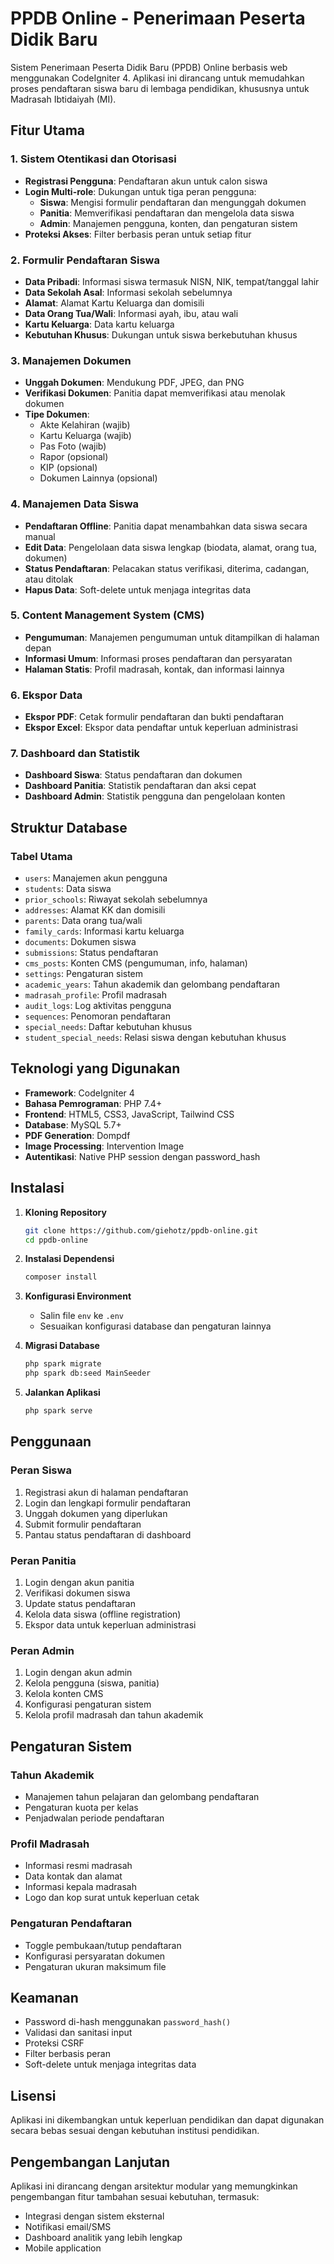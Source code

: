 # PPDB Online - Penerimaan Peserta Didik Baru

Sistem Penerimaan Peserta Didik Baru (PPDB) Online berbasis web menggunakan CodeIgniter 4. Aplikasi ini dirancang untuk memudahkan proses pendaftaran siswa baru di lembaga pendidikan, khususnya untuk Madrasah Ibtidaiyah (MI).

## Fitur Utama

### 1. Sistem Otentikasi dan Otorisasi
- **Registrasi Pengguna**: Pendaftaran akun untuk calon siswa
- **Login Multi-role**: Dukungan untuk tiga peran pengguna:
  - **Siswa**: Mengisi formulir pendaftaran dan mengunggah dokumen
  - **Panitia**: Memverifikasi pendaftaran dan mengelola data siswa
  - **Admin**: Manajemen pengguna, konten, dan pengaturan sistem
- **Proteksi Akses**: Filter berbasis peran untuk setiap fitur

### 2. Formulir Pendaftaran Siswa
- **Data Pribadi**: Informasi siswa termasuk NISN, NIK, tempat/tanggal lahir
- **Data Sekolah Asal**: Informasi sekolah sebelumnya
- **Alamat**: Alamat Kartu Keluarga dan domisili
- **Data Orang Tua/Wali**: Informasi ayah, ibu, atau wali
- **Kartu Keluarga**: Data kartu keluarga
- **Kebutuhan Khusus**: Dukungan untuk siswa berkebutuhan khusus

### 3. Manajemen Dokumen
- **Unggah Dokumen**: Mendukung PDF, JPEG, dan PNG
- **Verifikasi Dokumen**: Panitia dapat memverifikasi atau menolak dokumen
- **Tipe Dokumen**:
  - Akte Kelahiran (wajib)
  - Kartu Keluarga (wajib)
  - Pas Foto (wajib)
  - Rapor (opsional)
  - KIP (opsional)
  - Dokumen Lainnya (opsional)

### 4. Manajemen Data Siswa
- **Pendaftaran Offline**: Panitia dapat menambahkan data siswa secara manual
- **Edit Data**: Pengelolaan data siswa lengkap (biodata, alamat, orang tua, dokumen)
- **Status Pendaftaran**: Pelacakan status verifikasi, diterima, cadangan, atau ditolak
- **Hapus Data**: Soft-delete untuk menjaga integritas data

### 5. Content Management System (CMS)
- **Pengumuman**: Manajemen pengumuman untuk ditampilkan di halaman depan
- **Informasi Umum**: Informasi proses pendaftaran dan persyaratan
- **Halaman Statis**: Profil madrasah, kontak, dan informasi lainnya

### 6. Ekspor Data
- **Ekspor PDF**: Cetak formulir pendaftaran dan bukti pendaftaran
- **Ekspor Excel**: Ekspor data pendaftar untuk keperluan administrasi

### 7. Dashboard dan Statistik
- **Dashboard Siswa**: Status pendaftaran dan dokumen
- **Dashboard Panitia**: Statistik pendaftaran dan aksi cepat
- **Dashboard Admin**: Statistik pengguna dan pengelolaan konten

## Struktur Database

### Tabel Utama
- `users`: Manajemen akun pengguna
- `students`: Data siswa
- `prior_schools`: Riwayat sekolah sebelumnya
- `addresses`: Alamat KK dan domisili
- `parents`: Data orang tua/wali
- `family_cards`: Informasi kartu keluarga
- `documents`: Dokumen siswa
- `submissions`: Status pendaftaran
- `cms_posts`: Konten CMS (pengumuman, info, halaman)
- `settings`: Pengaturan sistem
- `academic_years`: Tahun akademik dan gelombang pendaftaran
- `madrasah_profile`: Profil madrasah
- `audit_logs`: Log aktivitas pengguna
- `sequences`: Penomoran pendaftaran
- `special_needs`: Daftar kebutuhan khusus
- `student_special_needs`: Relasi siswa dengan kebutuhan khusus

## Teknologi yang Digunakan

- **Framework**: CodeIgniter 4
- **Bahasa Pemrograman**: PHP 7.4+
- **Frontend**: HTML5, CSS3, JavaScript, Tailwind CSS
- **Database**: MySQL 5.7+
- **PDF Generation**: Dompdf
- **Image Processing**: Intervention Image
- **Autentikasi**: Native PHP session dengan password_hash

## Instalasi

1. **Kloning Repository**
   ```bash
   git clone https://github.com/giehotz/ppdb-online.git
   cd ppdb-online
   ```

2. **Instalasi Dependensi**
   ```bash
   composer install
   ```

3. **Konfigurasi Environment**
   - Salin file `env` ke `.env`
   - Sesuaikan konfigurasi database dan pengaturan lainnya

4. **Migrasi Database**
   ```bash
   php spark migrate
   php spark db:seed MainSeeder
   ```

5. **Jalankan Aplikasi**
   ```bash
   php spark serve
   ```

## Penggunaan

### Peran Siswa
1. Registrasi akun di halaman pendaftaran
2. Login dan lengkapi formulir pendaftaran
3. Unggah dokumen yang diperlukan
4. Submit formulir pendaftaran
5. Pantau status pendaftaran di dashboard

### Peran Panitia
1. Login dengan akun panitia
2. Verifikasi dokumen siswa
3. Update status pendaftaran
4. Kelola data siswa (offline registration)
5. Ekspor data untuk keperluan administrasi

### Peran Admin
1. Login dengan akun admin
2. Kelola pengguna (siswa, panitia)
3. Kelola konten CMS
4. Konfigurasi pengaturan sistem
5. Kelola profil madrasah dan tahun akademik

## Pengaturan Sistem

### Tahun Akademik
- Manajemen tahun pelajaran dan gelombang pendaftaran
- Pengaturan kuota per kelas
- Penjadwalan periode pendaftaran

### Profil Madrasah
- Informasi resmi madrasah
- Data kontak dan alamat
- Informasi kepala madrasah
- Logo dan kop surat untuk keperluan cetak

### Pengaturan Pendaftaran
- Toggle pembukaan/tutup pendaftaran
- Konfigurasi persyaratan dokumen
- Pengaturan ukuran maksimum file

## Keamanan

- Password di-hash menggunakan `password_hash()`
- Validasi dan sanitasi input
- Proteksi CSRF
- Filter berbasis peran
- Soft-delete untuk menjaga integritas data

## Lisensi

Aplikasi ini dikembangkan untuk keperluan pendidikan dan dapat digunakan secara bebas sesuai dengan kebutuhan institusi pendidikan.

## Pengembangan Lanjutan

Aplikasi ini dirancang dengan arsitektur modular yang memungkinkan pengembangan fitur tambahan sesuai kebutuhan, termasuk:
- Integrasi dengan sistem eksternal
- Notifikasi email/SMS
- Dashboard analitik yang lebih lengkap
- Mobile application
